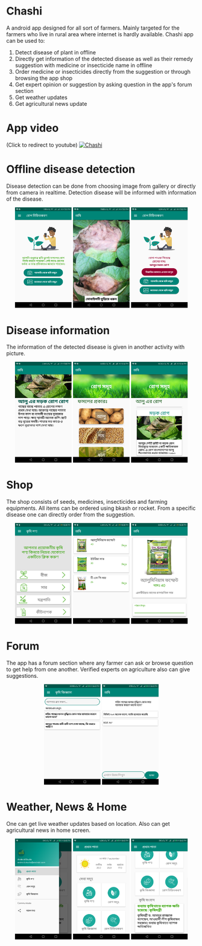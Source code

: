 # Chashi

A android app designed for all sort of farmers. Mainly targeted for the farmers who live in rural area where internet is hardly available.
Chashi app can be used to:

1. Detect disease of plant in offline
2. Directly get information of the detected disease as well as their remedy suggestion with medicine or insecticide name in offline
3. Order medicine or insecticides directly from the suggestion or through browsing the app shop
5. Get expert opinion or suggestion by asking question in the app's forum section
4. Get weather updates
5. Get agricultural news update 

# App video 

(Click to redirect to youtube)
[![Chashi](https://img.youtube.com/vi/RrEePtpJyfo/0.jpg)](https://www.youtube.com/watch?v=RrEePtpJyfo)

# Offline disease detection

Disease detection can be done from choosing image from gallery or directly from camera in realtime. Detection disease will be informed with information of the disease.

<p align="center">
  <img src="/screenshots/1.png" width="150" title="Options to detect disease">
  <img src="/screenshots/2.png" width="150" title="Realtime detection">
  <img src="/screenshots/3.png" width="150" title="Detected disease">
</p>

# Disease information

The information of the detected disease is given in another activity with picture.

<p align="center">
  <img src="/screenshots/6.png" width="150" title="From detected disease">
  <img src="/screenshots/5.png" width="150" title="Browsing plants for disease">
  <img src="/screenshots/4.png" width="150" title="Browsing disease">
</p>

# Shop

The shop consists of seeds, medicines, insecticides and farming equipments. All items can be ordered using bkash or rocket. From a specific disease one can directly order from the suggestion.


<p align="center">
  <img src="/screenshots/7.png" width="150" title="From detected disease">
  <img src="/screenshots/8.png" width="150" title="Browsing plants for disease">
  <img src="/screenshots/9.png" width="150" title="Browsing disease">
</p>

# Forum

The app has a forum section where any farmer can ask or browse question to get help from one another. Verified experts on agriculture also can give suggestions.

<p align="center">
  <img src="/screenshots/10.png" width="150" title="From detected disease">
  <img src="/screenshots/11.png" width="150" title="Browsing plants for disease">
</p>

# Weather, News & Home

One can get live weather updates based on location. Also can get agricultural news in home screen.

<p align="center">
  <img src="/screenshots/12.png" width="150" title="From detected disease">
  <img src="/screenshots/13.png" width="150" title="Browsing plants for disease">
  <img src="/screenshots/14.png" width="150" title="Browsing plants for disease">
</p>

